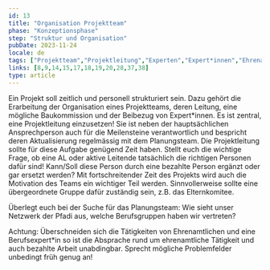 ```yaml
---
id: 13
title: "Organisation Projektteam"
phase: "Konzeptionsphase"
step: "Struktur und Organisation"
pubDate: 2023-11-24
locale: de
tags: ["Projektteam","Projektleitung","Experten","Expert*innen","Ehrenamt"]
links: [8,9,14,15,17,18,19,20,28,37,38]
type: article
---
```


Ein Projekt soll zeitlich und personell strukturiert sein. Dazu gehört die Erarbeitung der Organisation eines Projektteams, deren Leitung, eine mögliche Baukommission und der Beibezug von Expert\*innen. Es ist zentral, eine Projektleitung einzusetzen! Sie ist neben der hauptsächlichen Ansprechperson auch für die Meilensteine verantwortlich und bespricht deren Aktualisierung regelmässig mit dem Planungsteam. Die Projektleitung sollte für diese Aufgabe genügend Zeit haben. Stellt euch die wichtige Frage, ob eine AL oder aktive Leitende tatsächlich die richtigen Personen dafür sind! Kann/Soll diese Person durch eine bezahlte Person ergänzt oder gar ersetzt werden? Mit fortschreitender Zeit des Projekts wird auch die Motivation des Teams ein wichtiger Teil werden. Sinnvollerweise sollte eine übergeordnete Gruppe dafür zuständig sein, z.B. das Elternkomitee. 

Überlegt euch bei der Suche für das Planungsteam: Wie sieht unser Netzwerk der Pfadi aus, welche Berufsgruppen haben wir vertreten? 

Achtung: Überschneiden sich die Tätigkeiten von Ehrenamtlichen und eine Berufsexpert\*in so ist die Absprache rund um ehrenamtliche Tätigkeit und auch bezahlte Arbeit unabdingbar. Sprecht mögliche Problemfelder unbedingt früh genug an!
